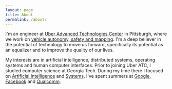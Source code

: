 ```yaml
---
layout: page
title: About
permalink: /about/
---
```


I'm an engineer at [Uber Advanced Technologies Center][uatc] in Pittsburgh, where we work on [vehicle autonomy, safety and mapping][uatc-work]. I'm a deep believer in the potential of technology to move us forward, specifically its potential as an equalizer and to improve the quality of our lives.

My interests are in artificial intelligence, distributed systems, operating systems and human computer interfaces. Prior to joining Uber ATC, I studied computer science at Georgia Tech. During my time there I focused on [Artificial Intelligence][ai-gatech] and [Systems][systems-gatech]. I've spent summers at [Google][google], [Facebook][facebook] and [Qualcomm][qualcomm].

[google]: https://www.google.com
[facebook]: https://www.facebook.com
[qualcomm]: https://www.qualcomm.com/news/onq/2013/10/10/introducing-qualcomm-zeroth-processors-brain-inspired-computing
[ai-gatech]: http://www.cc.gatech.edu/intelligence
[systems-gatech]: http://www.cc.gatech.edu/systems-architecture
[uatc]: https://www.uberatc.com/
[uatc-work]: https://newsroom.uber.com/us-pennsylvania/new-wheels/